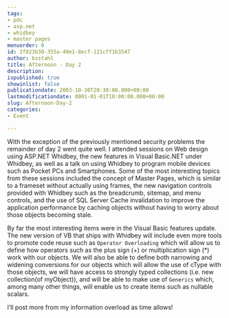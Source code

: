 ```yaml
---
tags:
- pdc
- asp.net
- whidbey
- master pages
menuorder: 0
id: 2f823b30-355a-49e1-8ecf-121cff1b3547
author: bsstahl
title: Afternoon - Day 2
description: 
ispublished: true
showinlist: false
publicationdate: 2003-10-30T20:30:00.000+00:00
lastmodificationdate: 0001-01-01T18:00:00.000+00:00
slug: Afternoon-Day-2
categories:
- Event

---
```

With the exception of the previously mentioned security problems the remainder of day 2 went quite well. I attended sessions on Web design using ASP.NET Whidbey, the new features in Visual Basic.NET under Whidbey, as well as a talk on using Whidbey to program mobile devices such as Pocket PCs and Smartphones. Some of the most interesting topics from these sessions included the concept of Master Pages, which is similar to a frameset without actually using frames, the new navigation controls provided with Whidbey such as the breadcrumb, sitemap, and menu controls, and the use of SQL Server Cache invalidation to improve the application performance by caching objects without having to worry about those objects becoming stale.

By far the most interesting items were in the Visual Basic features update. The new version of VB that ships with Whidbey will include even more tools to promote code reuse such as `Operator Overloading` which will allow us to define how operators such as the plus sign (+) or multiplication sign (*) work with our objects. We will also be able to define both narrowing and widening conversions for our objects which will allow the use of cType with those objects, we will have access to strongly typed collections (i.e. new collection(of myObject)), and will be able to make use of `Generics` which, among many other things, will enable us to create items such as nullable scalars.

I’ll post more from my information overload as time allows!